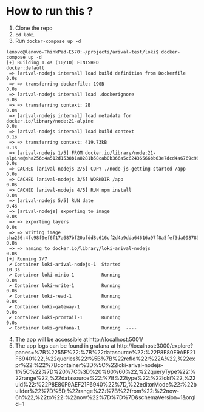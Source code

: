 # How to run this ?

1. Clone the repo
2. `cd loki`
3. Run `docker-compose up -d`
```
lenovo@lenovo-ThinkPad-E570:~/projects/arival-test/loki$ docker-compose up -d
[+] Building 1.4s (10/10) FINISHED                                                                                            docker:default
 => [arival-nodejs internal] load build definition from Dockerfile                                                                      0.0s
 => => transferring dockerfile: 190B                                                                                                    0.0s
 => [arival-nodejs internal] load .dockerignore                                                                                         0.0s
 => => transferring context: 2B                                                                                                         0.0s
 => [arival-nodejs internal] load metadata for docker.io/library/node:21-alpine                                                         0.8s
 => [arival-nodejs internal] load build context                                                                                         0.1s
 => => transferring context: 419.73kB                                                                                                   0.1s
 => [arival-nodejs 1/5] FROM docker.io/library/node:21-alpine@sha256:4a512d1538b1a8281b58cab0b366a5c62436566bb63e7dcd4a6769c98edb3b5f   0.0s
 => CACHED [arival-nodejs 2/5] COPY ./node-js-getting-started /app                                                                      0.0s
 => CACHED [arival-nodejs 3/5] WORKDIR /app                                                                                             0.0s
 => CACHED [arival-nodejs 4/5] RUN npm install                                                                                          0.0s
 => [arival-nodejs 5/5] RUN date                                                                                                        0.4s
 => [arival-nodejs] exporting to image                                                                                                  0.0s
 => => exporting layers                                                                                                                 0.0s
 => => writing image sha256:4fc98f0ef6f17a687bf20afdd8c616cf2d4a9dda64616a97f8a5fef3da098783                                            0.0s
 => => naming to docker.io/library/loki-arival-nodejs                                                                                   0.0s
[+] Running 7/7
 ✔ Container loki-arival-nodejs-1  Started                                                                                             10.3s 
 ✔ Container loki-minio-1          Running                                                                                              0.0s 
 ✔ Container loki-write-1          Running                                                                                              0.0s 
 ✔ Container loki-read-1           Running                                                                                              0.0s 
 ✔ Container loki-gateway-1        Running                                                                                              0.0s 
 ✔ Container loki-promtail-1       Running                                                                                              0.0s 
 ✔ Container loki-grafana-1        Running  ----
```
4. The app will be accessible at http://localhost:5001/
5. The app logs can be found in grafana at http://localhost:3000/explore?panes=%7B%2255F%22:%7B%22datasource%22:%22P8E80F9AEF21F6940%22,%22queries%22:%5B%7B%22refId%22:%22A%22,%22expr%22:%22%7Bcontainer%3D%5C%22loki-arival-nodejs-1%5C%22%7D%20%7C%3D%20%60%60%22,%22queryType%22:%22range%22,%22datasource%22:%7B%22type%22:%22loki%22,%22uid%22:%22P8E80F9AEF21F6940%22%7D,%22editorMode%22:%22builder%22%7D%5D,%22range%22:%7B%22from%22:%22now-6h%22,%22to%22:%22now%22%7D%7D%7D&schemaVersion=1&orgId=1